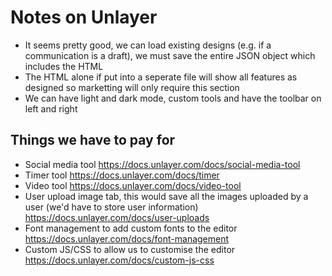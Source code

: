 # Notes on Unlayer
- It seems pretty good, we can load existing designs (e.g. if a communication is a draft), we must save the entire JSON object which includes the HTML
- The HTML alone if put into a seperate file will show all features as designed so marketting will only require this section
- We can have light and dark mode, custom tools and have the toolbar on left and right

## Things we have to pay for

- Social media tool https://docs.unlayer.com/docs/social-media-tool
- Timer tool https://docs.unlayer.com/docs/timer
- Video tool https://docs.unlayer.com/docs/video-tool
- User upload image tab, this would save all the images uploaded by a user (we'd have to store user information) https://docs.unlayer.com/docs/user-uploads
- Font management to add custom fonts to the editor https://docs.unlayer.com/docs/font-management
- Custom JS/CSS to allow us to customise the editor https://docs.unlayer.com/docs/custom-js-css
